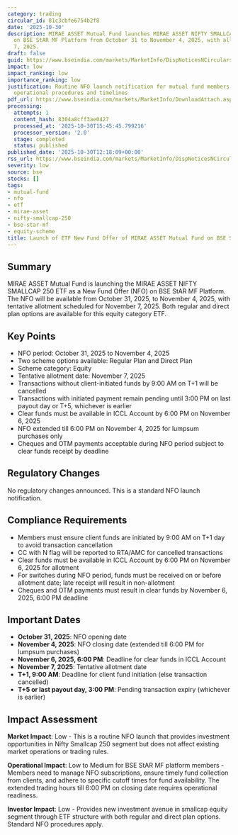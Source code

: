 ```yaml
---
category: trading
circular_id: 81c3cbfe6754b2f8
date: '2025-10-30'
description: MIRAE ASSET Mutual Fund launches MIRAE ASSET NIFTY SMALLCAP 250 ETF NFO
  on BSE StAR MF Platform from October 31 to November 4, 2025, with allotment on November
  7, 2025.
draft: false
guid: https://www.bseindia.com/markets/MarketInfo/DispNoticesNCirculars.aspx?Noticeid={6D9D99EA-8E41-4123-A19B-7DD2AD79F140}&noticeno=20251030-22&dt=10/30/2025&icount=22&totcount=57&flag=0
impact: low
impact_ranking: low
importance_ranking: low
justification: Routine NFO launch notification for mutual fund members with standard
  operational procedures and timelines
pdf_url: https://www.bseindia.com/markets/MarketInfo/DownloadAttach.aspx?id=20251030-22&attachedId=
processing:
  attempts: 1
  content_hash: 8304a8cff3ae0427
  processed_at: '2025-10-30T15:45:45.799216'
  processor_version: '2.0'
  stage: completed
  status: published
published_date: '2025-10-30T12:18:09+00:00'
rss_url: https://www.bseindia.com/markets/MarketInfo/DispNoticesNCirculars.aspx?Noticeid={6D9D99EA-8E41-4123-A19B-7DD2AD79F140}&noticeno=20251030-22&dt=10/30/2025&icount=22&totcount=57&flag=0
severity: low
source: bse
stocks: []
tags:
- mutual-fund
- nfo
- etf
- mirae-asset
- nifty-smallcap-250
- bse-star-mf
- equity-scheme
title: Launch of ETF New Fund Offer of MIRAE ASSET Mutual Fund on BSE StAR MF Platform
---
```


## Summary

MIRAE ASSET Mutual Fund is launching the MIRAE ASSET NIFTY SMALLCAP 250 ETF as a New Fund Offer (NFO) on BSE StAR MF Platform. The NFO will be available from October 31, 2025, to November 4, 2025, with tentative allotment scheduled for November 7, 2025. Both regular and direct plan options are available for this equity category ETF.

## Key Points

- NFO period: October 31, 2025 to November 4, 2025
- Two scheme options available: Regular Plan and Direct Plan
- Scheme category: Equity
- Tentative allotment date: November 7, 2025
- Transactions without client-initiated funds by 9:00 AM on T+1 will be cancelled
- Transactions with initiated payment remain pending until 3:00 PM on last payout day or T+5, whichever is earlier
- Clear funds must be available in ICCL Account by 6:00 PM on November 6, 2025
- NFO extended till 6:00 PM on November 4, 2025 for lumpsum purchases only
- Cheques and OTM payments acceptable during NFO period subject to clear funds receipt by deadline

## Regulatory Changes

No regulatory changes announced. This is a standard NFO launch notification.

## Compliance Requirements

- Members must ensure client funds are initiated by 9:00 AM on T+1 day to avoid transaction cancellation
- CC with N flag will be reported to RTA/AMC for cancelled transactions
- Clear funds must be available in ICCL Account by 6:00 PM on November 6, 2025 for allotment
- For switches during NFO period, funds must be received on or before allotment date; late receipt will result in non-allotment
- Cheques and OTM payments must result in clear funds by November 6, 2025, 6:00 PM deadline

## Important Dates

- **October 31, 2025**: NFO opening date
- **November 4, 2025**: NFO closing date (extended till 6:00 PM for lumpsum purchases)
- **November 6, 2025, 6:00 PM**: Deadline for clear funds in ICCL Account
- **November 7, 2025**: Tentative allotment date
- **T+1, 9:00 AM**: Deadline for client fund initiation (else transaction cancelled)
- **T+5 or last payout day, 3:00 PM**: Pending transaction expiry (whichever is earlier)

## Impact Assessment

**Market Impact**: Low - This is a routine NFO launch that provides investment opportunities in Nifty Smallcap 250 segment but does not affect existing market operations or trading rules.

**Operational Impact**: Low to Medium for BSE StAR MF platform members - Members need to manage NFO subscriptions, ensure timely fund collection from clients, and adhere to specific cutoff times for fund availability. The extended trading hours till 6:00 PM on closing date requires operational readiness.

**Investor Impact**: Low - Provides new investment avenue in smallcap equity segment through ETF structure with both regular and direct plan options. Standard NFO procedures apply.